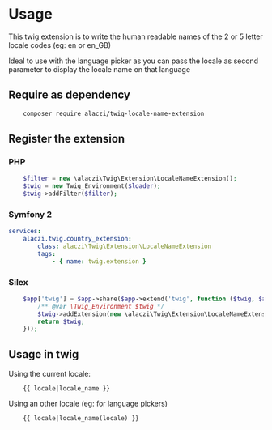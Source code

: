 # Usage

This twig extension is to write the human readable names of the 2 or 5 letter locale codes (eg: en or en_GB) 

Ideal to use with the language picker as you can pass the locale as second parameter to display the locale name on that language

## Require as dependency

```bash
    composer require alaczi/twig-locale-name-extension
```

## Register the extension


### PHP

```php
    $filter = new \alaczi\Twig\Extension\LocaleNameExtension();
    $twig = new Twig_Environment($loader);
    $twig->addFilter($filter);
```

### Symfony 2

```yaml
services:
    alaczi.twig.country_extension:
        class: alaczi\Twig\Extension\LocaleNameExtension
        tags:
            - { name: twig.extension }
```

### Silex

```php
    $app['twig'] = $app->share($app->extend('twig', function ($twig, $app) {
        /** @var \Twig_Environment $twig */
        $twig->addExtension(new \alaczi\Twig\Extension\LocaleNameExtension())
        return $twig;
    }));
```

## Usage in twig

Using the current locale:

```twig
    {{ locale|locale_name }}
```

Using an other locale (eg: for language pickers)

```twig
    {{ locale|locale_name(locale) }}
```
